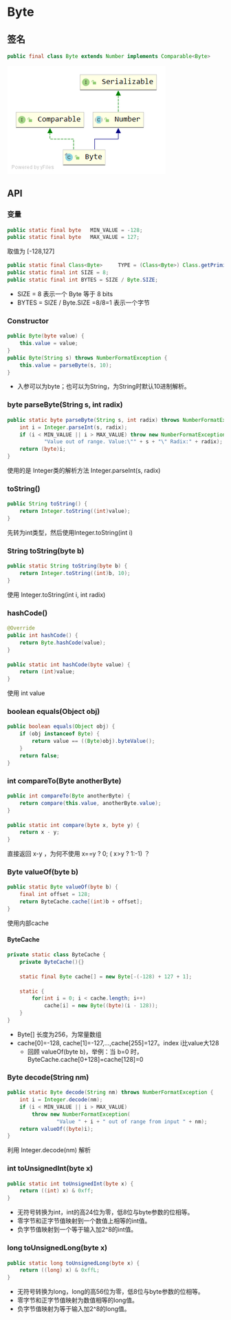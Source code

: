 # Byte
## 签名
```java
public final class Byte extends Number implements Comparable<Byte>
```
![](../images/Byte-UML.png)

## API
### 变量
```java
public static final byte   MIN_VALUE = -128;
public static final byte   MAX_VALUE = 127;
```
取值为 [-128,127]

```java
public static final Class<Byte>     TYPE = (Class<Byte>) Class.getPrimitiveClass("byte");
public static final int SIZE = 8;
public static final int BYTES = SIZE / Byte.SIZE;
```
- SIZE = 8 表示一个 Byte 等于 8 bits
- BYTES = SIZE / Byte.SIZE =8/8=1 表示一个字节

### Constructor
```java
public Byte(byte value) {
    this.value = value;
}
public Byte(String s) throws NumberFormatException {
    this.value = parseByte(s, 10);
}
```
- 入参可以为byte；也可以为String，为String时默认10进制解析。

### byte parseByte(String s, int radix)
```java
public static byte parseByte(String s, int radix) throws NumberFormatException {
    int i = Integer.parseInt(s, radix);
    if (i < MIN_VALUE || i > MAX_VALUE) throw new NumberFormatException(
            "Value out of range. Value:\"" + s + "\" Radix:" + radix);
    return (byte)i;
}
```
使用的是 Integer类的解析方法 Integer.parseInt(s, radix)

### toString()
```java
public String toString() {
    return Integer.toString((int)value);
}
```
先转为int类型，然后使用Integer.toString(int i)

### String toString(byte b)
```java
public static String toString(byte b) {
    return Integer.toString((int)b, 10);
}
```
使用 Integer.toString(int i, int radix)

### hashCode()
```java
@Override
public int hashCode() {
    return Byte.hashCode(value);
}

public static int hashCode(byte value) {
    return (int)value;
}
```
使用 int value

### boolean equals(Object obj)
```java
public boolean equals(Object obj) {
    if (obj instanceof Byte) {
        return value == ((Byte)obj).byteValue();
    }
    return false;
}
```
### int compareTo(Byte anotherByte)
```java
public int compareTo(Byte anotherByte) {
    return compare(this.value, anotherByte.value);
}

public static int compare(byte x, byte y) {
    return x - y;
}
```
直接返回 x-y ，为何不使用 x==y ? 0; ( x>y ? 1:-1) ？
### Byte valueOf(byte b)
```java
public static Byte valueOf(byte b) {
    final int offset = 128;
    return ByteCache.cache[(int)b + offset];
}
```
使用内部cache
#### ByteCache
```java
private static class ByteCache {
    private ByteCache(){}

    static final Byte cache[] = new Byte[-(-128) + 127 + 1];

    static {
        for(int i = 0; i < cache.length; i++)
            cache[i] = new Byte((byte)(i - 128));
    }
}
```
- Byte[] 长度为256，为常量数组
- cache[0]=-128, cache[1]=-127,...,cache[255]=127。index i比value大128
  - 回顾 valueOf(byte b)，举例：当 b=0 时，ByteCache.cache[0+128]=cache[128]=0

### Byte decode(String nm)
```java
public static Byte decode(String nm) throws NumberFormatException {
    int i = Integer.decode(nm);
    if (i < MIN_VALUE || i > MAX_VALUE)
        throw new NumberFormatException(
                "Value " + i + " out of range from input " + nm);
    return valueOf((byte)i);
}
```
利用 Integer.decode(nm) 解析

### int toUnsignedInt(byte x)
```java
public static int toUnsignedInt(byte x) {
    return ((int) x) & 0xff;
}
```
- 无符号转换为int，int的高24位为零，低8位与byte参数的位相等。 
- 零字节和正字节值映射到一个数值上相等的int值。
- 负字节值映射到一个等于输入加2^8的int值。

### long toUnsignedLong(byte x)
```java
public static long toUnsignedLong(byte x) {
    return ((long) x) & 0xffL;
}
```
- 无符号转换为long，long的高56位为零，低8位与byte参数的位相等。
- 零字节和正字节值映射为数值相等的long值。
- 负字节值映射为等于输入加2^8的long值。

